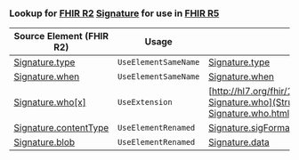 ### Lookup for [FHIR R2](https://hl7.org/fhir/DSTU2/) [Signature](https://hl7.org/fhir/DSTU2/Signature.html) for use in [FHIR R5](https://hl7.org/fhir/R5/)

| Source Element (FHIR R2) | Usage | Target |
| -------------- | ----- | ------ |
| [Signature.type](https://hl7.org/fhir/DSTU2/Signature.html#resource) | `UseElementSameName` | [Signature.type](https://hl7.org/fhir/R5/Signature.html#resource) |
| [Signature.when](https://hl7.org/fhir/DSTU2/Signature.html#resource) | `UseElementSameName` | [Signature.when](https://hl7.org/fhir/R5/Signature.html#resource) |
| [Signature.who[x]](https://hl7.org/fhir/DSTU2/Signature.html#resource) | `UseExtension` | [http://hl7.org/fhir/1.0/StructureDefinition/extension-Signature.who](StructureDefinition-ext-R2-Signature.who.html) |
| [Signature.contentType](https://hl7.org/fhir/DSTU2/Signature.html#resource) | `UseElementRenamed` | [Signature.sigFormat](https://hl7.org/fhir/R5/Signature.html#resource) |
| [Signature.blob](https://hl7.org/fhir/DSTU2/Signature.html#resource) | `UseElementRenamed` | [Signature.data](https://hl7.org/fhir/R5/Signature.html#resource) |
